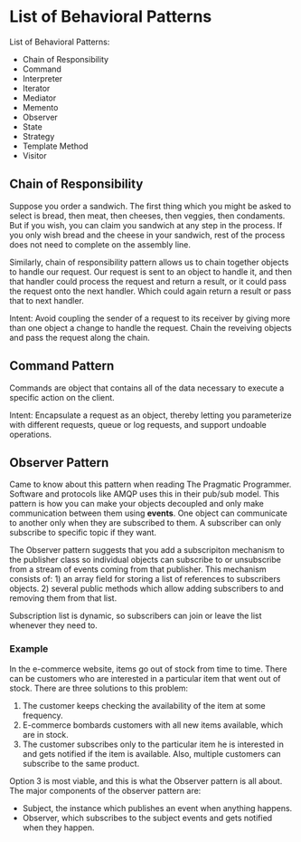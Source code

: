 # List of Behavioral Patterns

List of Behavioral Patterns:

- Chain of Responsibility
- Command
- Interpreter
- Iterator
- Mediator
- Memento
- Observer
- State
- Strategy
- Template Method
- Visitor

## Chain of Responsibility

Suppose you order a sandwich. The first thing which you might be asked to select is bread, then meat, then cheeses, then veggies, then condaments. But if you wish, you can claim you sandwich at any step in the process. If you only wish bread and the cheese in your sandwich, rest of the process does not need to complete on the assembly line.

Similarly, chain of responsibility pattern allows us to chain together objects to handle our request. Our request is sent to an object to handle it, and then that handler could process the request and return a result, or it could pass the request onto the next handler. Which could again return a result or pass that to next handler. 

Intent: Avoid coupling the sender of a request to its receiver by giving more than one object a change to handle the request. Chain the reveiving objects and pass the request along the chain.

## Command Pattern

Commands are object that contains all of the data necessary to execute a specific action on the client. 

Intent: Encapsulate a request as an object, thereby letting you parameterize with different requests, queue or log requests, and support undoable operations.

## Observer Pattern

Came to know about this pattern when reading The Pragmatic Programmer. Software and protocols like AMQP uses this in their pub/sub model. This pattern is how you can make your objects decoupled and only make communication between them using **events**. One object can communicate to another only when they are subscribed to them. A subscriber can only subscribe to specific topic if they want. 

The Observer pattern suggests that you add a subscripiton mechanism to the publisher class so individual objects can subscribe to or unsubscribe from a stream of events coming from that publisher. This mechanism consists of: 1) an array field for storing a list of references to subscribers objects. 2) several public methods which allow adding subscribers to and removing them from that list. 

Subscription list is dynamic, so subscribers can join or leave the list whenever they need to. 

### Example

In the e-commerce website, items go out of stock from time to time. There can be customers who are interested in a particular item that went out of stock. There are three solutions to this problem: 

1. The customer keeps checking the availability of the item at some frequency. 
2. E-commerce bombards customers with all new items available, which are in stock. 
3. The customer subscribes only to the particular item he is interested in and gets notified if the item is available. Also, multiple customers can subscribe to the same product. 

Option 3 is most viable, and this is what the Observer pattern is all about. The major components of the observer pattern are:

- Subject, the instance which publishes an event when anything happens. 
- Observer, which subscribes to the subject events and gets notified when they happen. 
